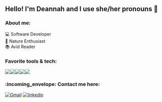 ## Hello! I'm Deannah and I use she/her pronouns :bat:
### About me: 
:computer: Software Developer<br>
:herb: Nature Enthusiast<br> 
:books: Avid Reader
### Favorite tools & tech: 
<img src="https://img.shields.io/badge/Ruby_on_Rails-CC0000?style=for-the-badge&logo=ruby-on-rails&logoColor=white"/><img src="https://img.shields.io/badge/PostgreSQL-316192?style=for-the-badge&logo=postgresql&logoColor=white"/><img src="https://img.shields.io/badge/Postman-FF6C37?style=for-the-badge&logo=Postman&logoColor=white"/><img src="https://img.shields.io/badge/GitHub-100000?style=for-the-badge&logo=github&logoColor=white"/><img src="https://img.shields.io/badge/HTML5-E34F26?style=for-the-badge&logo=html5&logoColor=white"/>


<section align="left"><h3>:incoming_envelope:&nbspContact me here:</h2> 
  <a href="mailto:deannah.m.burke@gmail.com"><img alt="Gmail" src="https://img.shields.io/badge/Gmail-D14836?style=for-the-badge&logo=gmail&logoColor=white"/></a>
  <a href="https://www.linkedin.com/in/deannah-burke"/)><img alt="linkedin"  src="https://img.shields.io/badge/-LinkedIn-black.svg?style=for-the-badge&logo=linkedin&colorB=1C5D99"/></a>
</section>
